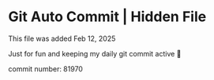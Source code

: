 # Git Auto Commit | Hidden File

This file was added Feb 12, 2025

Just for fun and keeping my daily git commit active 🤪

commit number: 81970
